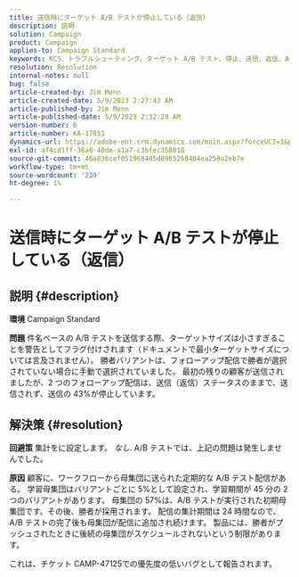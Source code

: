 ```yaml
---
title: 送信時にターゲット A/B テストが停止している（返信）
description: 説明
solution: Campaign
product: Campaign
applies-to: Campaign Standard
keywords: KCS、トラブルシューティング、ターゲット A/B テスト、停止、送信、返信、Adobe Campaign Standard、ACS
resolution: Resolution
internal-notes: null
bug: false
article-created-by: Jim Menn
article-created-date: 5/9/2023 2:27:43 AM
article-published-by: Jim Menn
article-published-date: 5/9/2023 2:32:28 AM
version-number: 6
article-number: KA-17851
dynamics-url: https://adobe-ent.crm.dynamics.com/main.aspx?forceUCI=1&pagetype=entityrecord&etn=knowledgearticle&id=b483a80e-11ee-ed11-8849-6045bd006c82
exl-id: af4cd1ff-36a8-40de-a1a7-c3bfec358018
source-git-commit: 46a836cef051968405d8965268404ea258a2eb7e
workflow-type: tm+mt
source-wordcount: '239'
ht-degree: 1%

---
```


# 送信時にターゲット A/B テストが停止している（返信）

## 説明 {#description}


<b>環境</b>
Campaign Standard

<b>問題</b>
件名ベースの A/B テストを送信する際、ターゲットサイズは小さすぎることを警告としてフラグ付けされます（ドキュメントで最小ターゲットサイズについては言及されません）。
勝者バリアントは、フォローアップ配信で勝者が選択されていない場合に手動で選択されていました。
最初の残りの顧客が送信されましたが、2 つのフォローアップ配信は、送信（返信）ステータスのままで、送信されず、送信の 43%が停止しています。


## 解決策 {#resolution}


<b>回避策</b>
集計をに設定します。 *なし*.
A/B テストでは、上記の問題は発生しませんでした。

<b>原因</b>
顧客に、ワークフローから母集団に送られた定期的な A/B テスト配信がある。
学習母集団はバリアントごとに 5%として設定され、学習期間が 45 分の 2 つのバリアントがあります。
母集団の 57%は、A/B テストが実行された初期母集団です。その後、勝者が採用されます。
配信の集計期間は 24 時間なので、A/B テストの完了後も母集団が配信に追加され続けます。
製品には、勝者がプッシュされたときに後続の母集団がスケジュールされないという制限があります。

これは、チケット CAMP-47125での優先度の低いバグとして報告されます。
